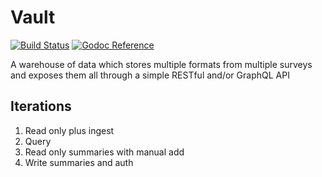 # Vault

[![Build Status](https://travis-ci.org/adjspecies/vault.svg?branch=master)](https://travis-ci.org/adjspecies/vault) [![Godoc Reference](https://godoc.org/github.com/adjspecies/vault?status.svg)](https://godoc.org/github.com/adjspecies/vault)

A warehouse of data which stores multiple formats from multiple surveys and exposes them all through a simple RESTful and/or GraphQL API

## Iterations

1. Read only plus ingest
2. Query
3. Read only summaries with manual add
2. Write summaries and auth
